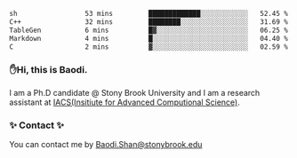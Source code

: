 <!--START_SECTION:waka-->

```txt
sh                 53 mins         █████████████░░░░░░░░░░░░   52.45 %
C++                32 mins         ████████░░░░░░░░░░░░░░░░░   31.69 %
TableGen           6 mins          █▓░░░░░░░░░░░░░░░░░░░░░░░   06.25 %
Markdown           4 mins          █░░░░░░░░░░░░░░░░░░░░░░░░   04.40 %
C                  2 mins          ▓░░░░░░░░░░░░░░░░░░░░░░░░   02.59 %
```

<!--END_SECTION:waka-->

### ✋Hi, this is Baodi. 

I am a Ph.D candidate @ Stony Brook University and I am a research assistant at [IACS(Insitiute for Advanced Computional Science)](https://iacs.stonybrook.edu/).

### ✨ Contact ✨

You can contact me by [Baodi.Shan@stonybrook.edu](mailto:Baodi.Shan@stonybrook.edu)





<!--
[![Anurag's GitHub stats](https://github-readme-stats.vercel.app/api?username=lwshanbd&theme=jolly&show_icons=true&count_private=true&include_all_commits=true)](https://github.com/anuraghazra/github-readme-stats)
**lwshanbd/lwshanbd** is a ✨ _special_ ✨ repository because its `README.md` (this file) appears on your GitHub profile.

Here are some ideas to get you started:

- 🔭 I’m currently working on ...
- 🌱 I’m currently learning ...
- 👯 I’m looking to collaborate on ...
- 🤔 I’m looking for help with ...
- 💬 Ask me about ...
- 📫 How to reach me: ...
- 😄 Pronouns: ...
- ⚡ Fun fact: ...
-->
